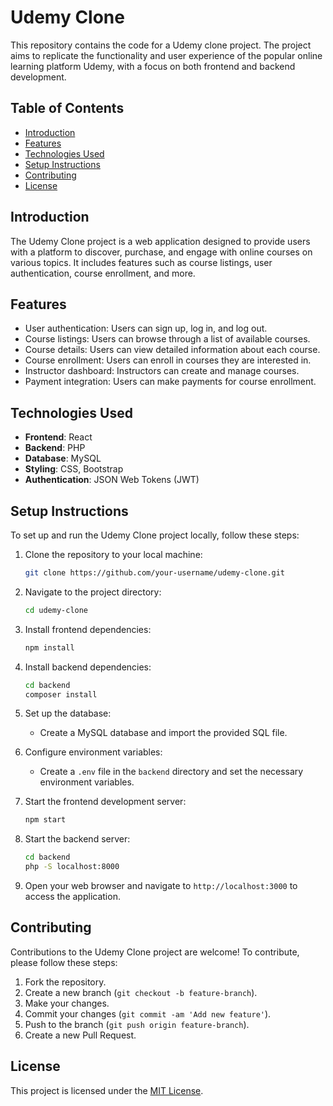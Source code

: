  # Udemy Clone

This repository contains the code for a Udemy clone project. The project aims to replicate the functionality and user experience of the popular online learning platform Udemy, with a focus on both frontend and backend development.

## Table of Contents

- [Introduction](#introduction)
- [Features](#features)
- [Technologies Used](#technologies-used)
- [Setup Instructions](#setup-instructions)
- [Contributing](#contributing)
- [License](#license)

## Introduction

The Udemy Clone project is a web application designed to provide users with a platform to discover, purchase, and engage with online courses on various topics. It includes features such as course listings, user authentication, course enrollment, and more.

## Features

- User authentication: Users can sign up, log in, and log out.
- Course listings: Users can browse through a list of available courses.
- Course details: Users can view detailed information about each course.
- Course enrollment: Users can enroll in courses they are interested in.
- Instructor dashboard: Instructors can create and manage courses.
- Payment integration: Users can make payments for course enrollment.

## Technologies Used

- **Frontend**: React
- **Backend**: PHP
- **Database**: MySQL
- **Styling**: CSS, Bootstrap
- **Authentication**: JSON Web Tokens (JWT)

## Setup Instructions

To set up and run the Udemy Clone project locally, follow these steps:

1. Clone the repository to your local machine:
   ```bash
   git clone https://github.com/your-username/udemy-clone.git
   ```

2. Navigate to the project directory:
   ```bash
   cd udemy-clone
   ```

3. Install frontend dependencies:
   ```bash
   npm install
   ```

4. Install backend dependencies:
   ```bash
   cd backend
   composer install
   ```

5. Set up the database:
   - Create a MySQL database and import the provided SQL file.

6. Configure environment variables:
   - Create a `.env` file in the `backend` directory and set the necessary environment variables.

7. Start the frontend development server:
   ```bash
   npm start
   ```

8. Start the backend server:
   ```bash
   cd backend
   php -S localhost:8000
   ```

9. Open your web browser and navigate to `http://localhost:3000` to access the application.

## Contributing

Contributions to the Udemy Clone project are welcome! To contribute, please follow these steps:

1. Fork the repository.
2. Create a new branch (`git checkout -b feature-branch`).
3. Make your changes.
4. Commit your changes (`git commit -am 'Add new feature'`).
5. Push to the branch (`git push origin feature-branch`).
6. Create a new Pull Request.

## License

This project is licensed under the [MIT License](LICENSE).
